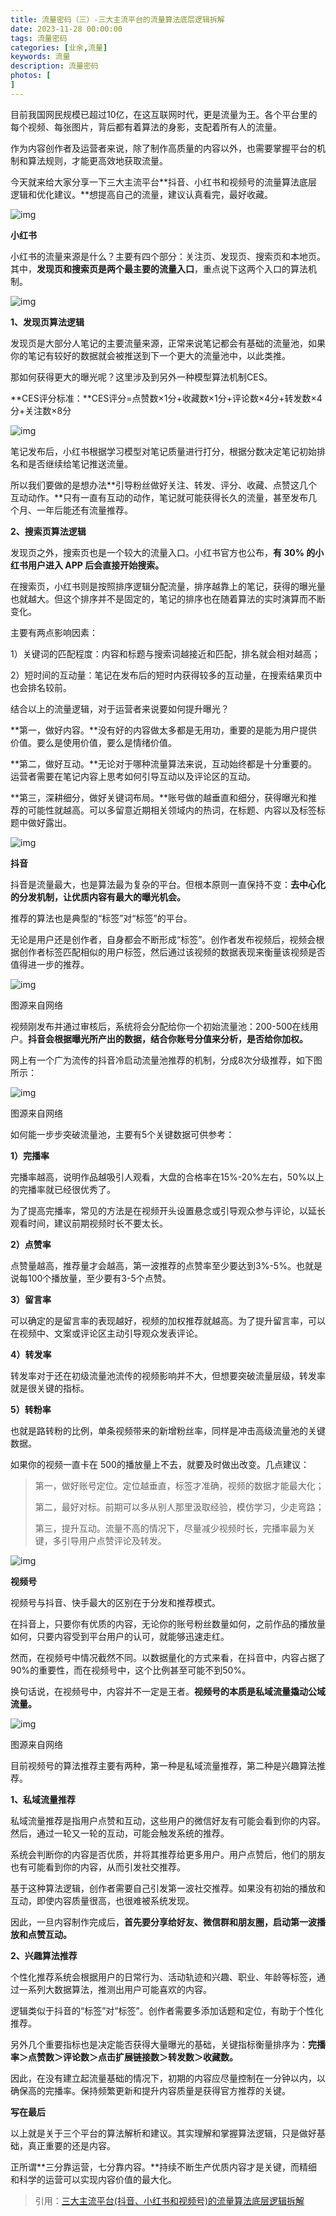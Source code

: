 ```yaml
---
title: 流量密码（三）-三大主流平台的流量算法底层逻辑拆解
date: 2023-11-28 00:00:00
tags: 流量密码
categories: [业余,流量]
keywords: 流量
description: 流量密码
photos: [
] 
---
```


目前我国网民规模已超过10亿，在这互联网时代，更是流量为王。各个平台里的每个视频、每张图片，背后都有着算法的身影，支配着所有人的流量。

作为内容创作者及运营者来说，除了制作高质量的内容以外，也需要掌握平台的机制和算法规则，才能更高效地获取流量。

今天就来给大家分享一下三大主流平台**抖音、小红书和视频号的流量算法底层逻辑和优化建议。**想提高自己的流量，建议认真看完，最好收藏。





![img](流量密码（三）-三大主流平台的流量算法底层逻辑拆解/640.png)

**小红书**



小红书的流量来源是什么？主要有四个部分：关注页、发现页、搜索页和本地页。其中，**发现页和搜索页是两个最主要的流量入口**，重点说下这两个入口的算法机制。



![img](流量密码（三）-三大主流平台的流量算法底层逻辑拆解/640-20240216111419773.png)



**1、发现页算法逻辑**

发现页是大部分人笔记的主要流量来源，正常来说笔记都会有基础的流量池，如果你的笔记有较好的数据就会被推送到下一个更大的流量池中，以此类推。



那如何获得更大的曝光呢？这里涉及到另外一种模型算法机制CES。

**CES评分标准：**CES评分=点赞数×1分+收藏数×1分+评论数×4分+转发数×4分+关注数×8分



![img](流量密码（三）-三大主流平台的流量算法底层逻辑拆解/640.jpeg)



笔记发布后，小红书根据学习模型对笔记质量进行打分，根据分数决定笔记初始排名和是否继续给笔记推送流量。



所以我们要做的是想办法**引导粉丝做好关注、转发、评分、收藏、点赞这几个互动动作。**只有一直有互动的动作，笔记就可能获得长久的流量，甚至发布几个月、一年后能还有流量推荐。



**2、搜索页算法逻辑**

发现页之外，搜索页也是一个较大的流量入口。小红书官方也公布，**有 30% 的小红书用户进入 APP 后会直接开始搜索。**



在搜索页，小红书则是按照排序逻辑分配流量，排序越靠上的笔记，获得的曝光量也就越大。但这个排序并不是固定的，笔记的排序也在随着算法的实时演算而不断变化。

主要有两点影响因素：

1）关键词的匹配程度：内容和标题与搜索词越接近和匹配，排名就会相对越高；

2）短时间的互动量：笔记在发布后的短时内获得较多的互动量，在搜索结果页中也会排名较前。

结合以上的流量逻辑，对于运营者来说要如何提升曝光？



**第一，做好内容。**没有好的内容做太多都是无用功，重要的是能为用户提供价值。要么是使用价值，要么是情绪价值。



**第二，做好互动。**无论对于哪种流量算法来说，互动始终都是十分重要的。运营者需要在笔记内容上思考如何引导互动以及评论区的互动。



**第三，深耕细分，做好关键词布局。**账号做的越垂直和细分，获得曝光和推荐的可能性就越高。可以多留意近期相关领域内的热词，在标题、内容以及标签标题中做好露出。





![img](流量密码（三）-三大主流平台的流量算法底层逻辑拆解/640-20240216111419494.png)

**抖音**



抖音是流量最大，也是算法最为复杂的平台。但根本原则一直保持不变：**去中心化的分发机制，让优质内容有最大的曝光机会。**



推荐的算法也是典型的“标签”对“标签”的平台。



无论是用户还是创作者，自身都会不断形成“标签”。创作者发布视频后，视频会根据创作者标签匹配相似的用户标签，然后通过该视频的数据表现来衡量该视频是否值得进一步的推荐。



![img](流量密码（三）-三大主流平台的流量算法底层逻辑拆解/640-20240216111419529.png)

图源来自网络



视频刚发布并通过审核后，系统将会分配给你一个初始流量池：200-500在线用户。**抖音会根据曝光所产出的数据，结合你账号分值来分析，是否给你加权。**



网上有一个广为流传的抖音冷启动流量池推荐的机制，分成8次分级推荐，如下图所示：



![img](流量密码（三）-三大主流平台的流量算法底层逻辑拆解/640-20240216111419559.png)

图源来自网络



如何能一步步突破流量池，主要有5个关键数据可供参考：



**1）完播率**

完播率越高，说明作品越吸引人观看，大盘的合格率在15%-20%左右，50%以上的完播率就已经很优秀了。



为了提高完播率，常见的方法是在视频开头设置悬念或引导观众参与评论，以延长观看时间，建议前期视频时长不要太长。



**2）点赞率**

点赞量越高，推荐量才会越高，第一波推荐的点赞率至少要达到3%-5%。也就是说每100个播放量，至少要有3-5个点赞。



**3）留言率**

可以确定的是留言率的表现越好，视频的加权推荐就越高。为了提升留言率，可以在视频中、文案或评论区主动引导观众发表评论。



**4）转发率**

转发率对于还在初级流量池流传的视频影响并不大，但想要突破流量层级，转发率就是很关键的指标。



**5）转粉率**

也就是路转粉的比例，单条视频带来的新增粉丝率，同样是冲击高级流量池的关键数据。

如果你的视频一直卡在 500的播放量上不去，就要及时做出改变。几点建议：

> 第一，做好账号定位。定位越垂直，标签才准确，视频的数据才能最大化；
>
> 第二，最好对标。前期可以多从别人那里汲取经验，模仿学习，少走弯路；
>
> 第三，提升互动。流量不高的情况下，尽量减少视频时长，完播率最为关键，多引导用户点赞评论及转发。





![img](流量密码（三）-三大主流平台的流量算法底层逻辑拆解/640-20240216111419340.png)

**视频号**



视频号与抖音、快手最大的区别在于分发和推荐模式。



在抖音上，只要你有优质的内容，无论你的账号粉丝数量如何，之前作品的播放量如何，只要内容受到平台用户的认可，就能够迅速走红。



然而，在视频号中情况截然不同。以数据量化的方式来看，在抖音中，内容占据了90%的重要性，而在视频号中，这个比例甚至可能不到50%。



换句话说，在视频号中，内容并不一定是王者。**视频号的本质是私域流量撬动公域流量。**



![img](流量密码（三）-三大主流平台的流量算法底层逻辑拆解/640-20240216111419440.png)

图源来自网络



目前视频号的算法推荐主要有两种，第一种是私域流量推荐，第二种是兴趣算法推荐。



**1、私域流量推荐**

私域流量推荐是指用户点赞和互动，这些用户的微信好友有可能会看到你的内容。然后，通过一轮又一轮的互动，可能会触发系统的推荐。



系统会判断你的内容是否优质，并将其推荐给更多用户。用户点赞后，他们的朋友也有可能看到你的内容，从而引发社交推荐。



基于这种算法逻辑，创作者需要自己引发第一波社交推荐。如果没有初始的播放和互动，即使内容质量很高，也很难被系统发现。



因此，一旦内容制作完成后，**首先要分享给好友、微信群和朋友圈，启动第一波播放和点赞互动。**



**2、兴趣算法推荐**

个性化推荐系统会根据用户的日常行为、活动轨迹和兴趣、职业、年龄等标签，通过一系列大数据算法，推测出用户可能喜欢的内容。



逻辑类似于抖音的“标签”对“标签”。创作者需要多添加话题和定位，有助于个性化推荐。



另外几个重要指标也是决定能否获得大量曝光的基础，关键指标衡量排序为：**完播率＞点赞数＞评论数＞点击扩展链接数＞转发数＞收藏数。**



因此，在没有建立起流量基础的情况下，初期的内容应尽量控制在一分钟以内，以确保高的完播率。保持频繁更新和提升内容质量是获得官方推荐的关键。





**写在最后**



以上就是关于三个平台的算法解析和建议。其实理解和掌握算法逻辑，只是做好基础，真正重要的还是内容。

正所谓**三分靠运营，七分靠内容。**持续不断生产优质内容才是关键，而精细和科学的运营可以实现内容价值的最大化。





> 引用：[三大主流平台(抖音、小红书和视频号)的流量算法底层逻辑拆解](https://www.135editor.com/essences/9370.html)
